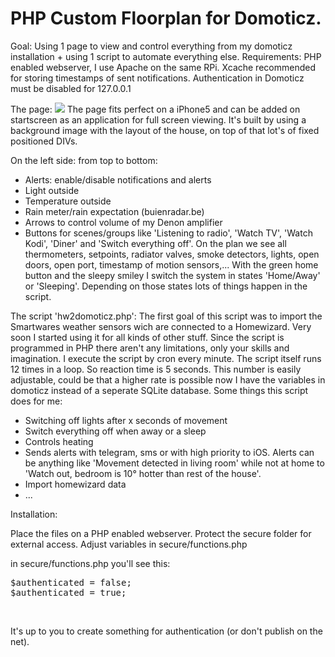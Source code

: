# PHP Custom Floorplan for Domoticz.

Goal: Using 1 page to view and control everything from my domoticz installation + using 1 script to automate everything else.
Requirements: PHP enabled webserver, I use Apache on the same RPi. Xcache recommended for storing timestamps of sent notifications.
Authentication in Domoticz must be disabled for 127.0.0.1

The page:
<img src="http://i.imgur.com/09PpGwB.png"/>
The page fits perfect on a iPhone5 and can be added on startscreen as an application for full screen viewing.
It's built by using a background image with the layout of the house, on top of that lot's of fixed positioned DIVs.

On the left side: from top to bottom:
- Alerts: enable/disable notifications and alerts
- Light outside
- Temperature outside
- Rain meter/rain expectation (buienradar.be)
- Arrows to control volume of my Denon amplifier
- Buttons for scenes/groups like 'Listening to radio', 'Watch TV', 'Watch Kodi', 'Diner' and 'Switch everything off'.
On the plan we see all thermometers, setpoints, radiator valves, smoke detectors, lights, open doors, open port, timestamp of motion sensors,...
With the green home button and the sleepy smiley I switch the system in states 'Home/Away' or 'Sleeping'. Depending on those states lots of things happen in the script.  

The script 'hw2domoticz.php':
The first goal of this script was to import the Smartwares weather sensors wich are connected to a Homewizard. Very soon I started using it for all kinds of other stuff. 
Since the script is programmed in PHP there aren't any limitations, only your skills and imagination. 
I execute the script by cron every minute. The script itself runs 12 times in a loop. So reaction time is 5 seconds. This number is easily adjustable, could be that a higher rate is possible now I have the variables in domoticz instead of a seperate SQLite database. 
Some things this script does for me:
- Switching off lights after x seconds of movement
- Switch everything off when away or a sleep
- Controls heating
- Sends alerts with telegram, sms or with high priority to iOS. Alerts can be anything like 'Movement detected in living room' while not at home to 'Watch out, bedroom is 10° hotter than rest of the house'.
- Import homewizard data
- ...

Installation:

Place the files on a PHP enabled webserver. Protect the secure folder for external access. 
Adjust variables in secure/functions.php

in secure/functions.php you'll see this:
<pre>$authenticated = false;
$authenticated = true;</pre><br/>
It's up to you to create something for authentication (or don't publish on the net).
